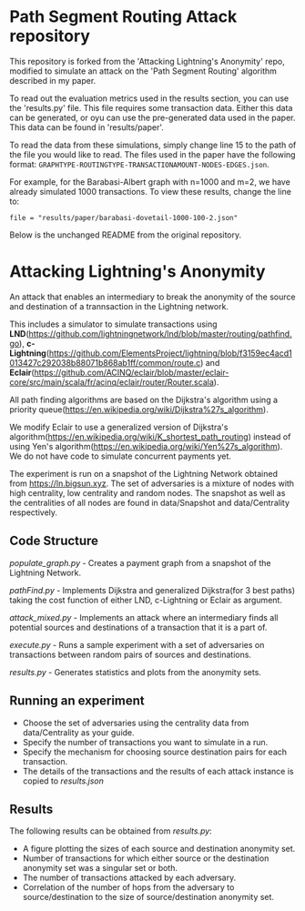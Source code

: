 # Path Segment Routing Attack repository

This repository is forked from the 'Attacking Lightning's Anonymity' repo, modified to simulate an attack on the 'Path Segment Routing' algorithm described in my paper.

To read out the evaluation metrics used in the results section, you can use the 'results.py' file.
This file requires some transaction data.
Either this data can be generated, or oyu can use the pre-generated data used in the paper.
This data can be found in 'results/paper'.

To read the data from these simulations, simply change line 15 to the path of the file you would like to read.
The files used in the paper have the following format: `GRAPHTYPE-ROUTINGTYPE-TRANSACTIONAMOUNT-NODES-EDGES.json`.


For example, for the Barabasi-Albert graph with n=1000 and m=2, we have already simulated 1000 transactions.
To view these results, change the line to:

```
file = "results/paper/barabasi-dovetail-1000-100-2.json"
```


Below is the unchanged README from the original repository.

# Attacking Lightning's Anonymity

An attack that enables an intermediary to break the anonymity of the source and destination of a trannsaction in the Lightning network. 

This includes a simulator to simulate transactions using **LND**(https://github.com/lightningnetwork/lnd/blob/master/routing/pathfind.go), **c-Lightning**(https://github.com/ElementsProject/lightning/blob/f3159ec4acd1013427c292038b88071b868ab1ff/common/route.c) and **Eclair**(https://github.com/ACINQ/eclair/blob/master/eclair-core/src/main/scala/fr/acinq/eclair/router/Router.scala). 

All path finding algorithms are based on the Dijkstra's algorithm using a priority queue(https://en.wikipedia.org/wiki/Dijkstra%27s_algorithm).

We modify Eclair to use a generalized version of Dijkstra's algorithm(https://en.wikipedia.org/wiki/K_shortest_path_routing) instead of using Yen's algorithm(https://en.wikipedia.org/wiki/Yen%27s_algorithm). We do not have code to simulate concurrent payments yet. 

The experiment is run on a snapshot of the Lightning Network obtained from https://ln.bigsun.xyz. The set of adversaries is a mixture of nodes with high centrality, low centrality and random nodes. The snapshot as well as the centralities of all nodes are found in data/Snapshot and data/Centrality respectively.

## Code Structure

*populate_graph.py* - Creates a payment graph from a snapshot of the Lightning Network.

*pathFind.py* - Implements Dijkstra and generalized Dijkstra(for 3 best paths) taking the cost function of either LND, c-Lightning or Eclair as argument.

*attack_mixed.py* - Implements an attack where an intermediary finds all potential sources and destinations of a transaction that it is a part of.

*execute.py* - Runs a sample experiment with a set of adversaries on transactions between random pairs of sources and destinations.

*results.py* - Generates statistics and plots from the anonymity sets.

## Running an experiment

- Choose the set of adversaries using the centrality data from data/Centrality as your guide.
- Specify the number of transactions you want to simulate in a run.
- Specify the mechanism for choosing source destination pairs for each transaction.
- The details of the transactions and the results of each attack instance is copied to *results.json*

## Results

The following results can be obtained from *results.py*:
- A figure plotting the sizes of each source and destination anonymity set.
- Number of transactions for which either source or the destination anonymity set was a singular set or both.
- The number of transactions attacked by each adversary.
- Correlation of the number of hops from the adversary to source/destination to the size of source/destination anonymity set.

